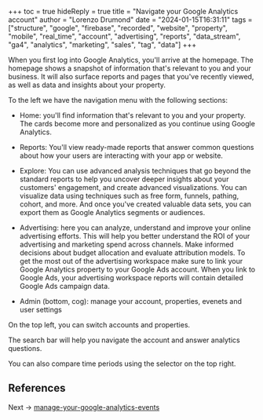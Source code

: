 +++
toc = true
hideReply = true
title = "Navigate your Google Analytics account"
author = "Lorenzo Drumond"
date = "2024-01-15T16:31:11"
tags = ["structure",  "google",  "firebase",  "recorded",  "website",  "property",  "mobile",  "real_time",  "account",  "advertising",  "reports",  "data_stream",  "ga4",  "analytics",  "marketing",  "sales",  "tag",  "data"]
+++


When you first log into Google Analytics, you'll arrive at the homepage. The homepage shows a snapshot of information that's relevant to you and your business. It will also surface reports and pages that you've recently viewed, as well as data and insights about your property.

To the left we have the navigation menu with the following sections:
- Home: you'll find information that's relevant to you and your property. The cards become more and personalized as you continue using Google Analytics.

- Reports: You'll view ready-made reports that answer common questions about how your users are interacting with your app or website.

- Explore: You can use advanced analysis techniques that go beyond the standard reports to help you uncover deeper insights about your customers' engagement, and create advanced visualizations. You can visualize data using techniques such as free form, funnels, pathing, cohort, and more. And once you've created valuable data sets, you can export them as Google Analytics segments or audiences.

- Advertising: here you can analyze, understand and improve your online advertising efforts. This will help you better understand the ROI of your advertising and marketing spend across channels. Make informed decisions about budget allocation and evaluate attribution models. To get the most out of the advertising workspace make sure to link your Google Analytics property to your Google Ads account. When you link to Google Ads, your advertising workspace reports will contain detailed Google Ads campaign data.

- Admin (bottom, cog): manage your account, properties, evenets and user settings

On the top left, you can switch accounts and properties.

The search bar will help you navigate the account and answer analytics questions.

You can also compare time periods using the selector on the top right.

## References

Next -> [manage-your-google-analytics-events](/wiki/manage-your-google-analytics-events/)
